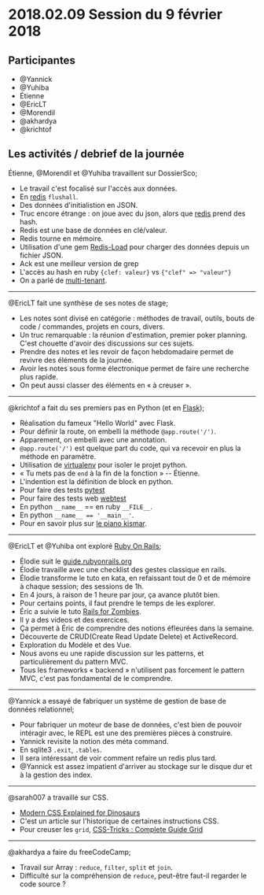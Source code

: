 # 2018.02.09 Session du 9 février 2018

## Participantes

- @Yannick
- @Yuhiba 
- Étienne
- @EricLT 
- @Morendil 
- @akhardya 
- @krichtof
 
## Les activités / debrief de la journée

Étienne, @Morendil et @Yuhiba travaillent sur DossierSco;

- Le travail c'est focalisé sur l'accès aux données.
- En [redis](https://redis.io/) `flushall`.
- Des données d'initialistion en JSON. 
- Truc encore étrange : on joue avec du json, alors que [redis](https://redis.io/) prend des hash.
- Redis est une base de données en clé/valeur.
- Redis tourne en mémoire.
- Utilisation d'une gem [Redis-Load](https://rubygems.org/gems/redis-load) pour charger des données depuis un fichier JSON.
- Ack est une meilleur version de grep
- L'accès au hash en ruby `{clef: valeur}` vs `{"clef" => "valeur"}`
- On a parlé de [multi-tenant](https://fr.wikipedia.org/wiki/Multi-tenant).


---
@EricLT fait une synthèse de ses notes de stage; 

- Les notes sont divisé en catégorie : méthodes de travail, outils, bouts de code / commandes, projets en cours, divers.
- Un truc remarquable : la réunion d'estimation, premier poker planning. C'est chouette d'avoir des discussions sur ces sujets.
- Prendre des notes et les revoir de façon hebdomadaire permet de revivre des éléments de la journée.
- Avoir les notes sous forme électronique permet de faire une recherche plus rapide.
- On peut aussi classer des éléments en « à creuser ».


---
@krichtof a fait du ses premiers pas en Python (et en [Flask](http://flask.pocoo.org/));

- Réalisation du fameux "Hello World" avec Flask.
- Pour définir la route, on embelli la méthode `@app.route('/')`.
- Apparement, on embelli avec une annotation.
- `@app.route('/')` est quelque part du code, qui va recevoir en plus la méthode en paramètre.
- Utilisation de [virtualenv](https://pypi.python.org/pypi/virtualenv) pour isoler le projet python.
- « Tu mets pas de `end` à la fin de la fonction » -- Étienne.
- L'indention est la définition de block en python.
- Pour faire des tests [pytest](https://docs.pytest.org/en/latest/)
- Pour faire des tests web [webtest](https://docs.pylonsproject.org/projects/webtest/en/latest/)
- En python `__name__` == en ruby `__FILE__`.
- En python `__name__ == '__main__'`.
- Pour en savoir plus sur [le piano kismar](http://lepianokismar.com/).


---
@EricLT et @Yuhiba ont exploré [Ruby On Rails](http://rubyonrails.org/);

- Élodie suit le [guide.rubyonrails.org](http://guides.rubyonrails.org/getting_started.html)
- Élodie travaille avec une checklist des gestes classique en rails. 
- Élodie transforme le tuto en kata, en refaissant tout de 0 et de mémoire à chaque session; des sessions de 1h.
- En 4 jours, à raison de 1 heure par jour, ça avance plutôt bien.
- Pour certains points, il faut prendre le temps de les explorer.
- Éric a suivie le tuto [Rails for Zombies](http://railsforzombies.org/).
- Il y a des videos et des exercices.
- Ça permet à Éric de comprendre des notions éfleurées dans la semaine.
- Découverte de CRUD(Create Read Update Delete) et ActiveRecord.
- Exploration du Modèle et des Vue.
- Nous avons eu une rapide discussion sur les patterns, et particulièrement du pattern MVC.
- Tous les frameworks « backend » n'utilisent pas forcement le pattern MVC, c'est pas fondamental de le comprendre.


---
@Yannick a essayé de fabriquer un système de gestion de base de données relationnel;

- Pour fabriquer un moteur de base de données, c'est bien de pouvoir intéragir avec, le REPL est une des premières pièces à construire.
- Yannick revisite la notion des méta command.
- En sqlite3 `.exit`, `.tables`.
- Il sera intéressant de voir comment refaire un redis plus tard.
- @Yannick est assez impatient d'arriver au stockage sur le disque dur et à la gestion des index.

---
@sarah007 a travaillé sur CSS.

- [Modern CSS Explained for Dinosaurs](https://medium.com/actualize-network/modern-css-explained-for-dinosaurs-5226febe3525)
- C'est un article sur l'historique de certaines instructions CSS.
- Pour creuser les `grid`, [CSS-Tricks : Complete Guide Grid](https://css-tricks.com/snippets/css/complete-guide-grid/)


---
@akhardya a faire du freeCodeCamp;

- Travail sur Array : `reduce`, `filter`, `split` et `join`. 
- Difficulté sur la compréhension de `reduce`, peut-être faut-il regarder le code source ?
